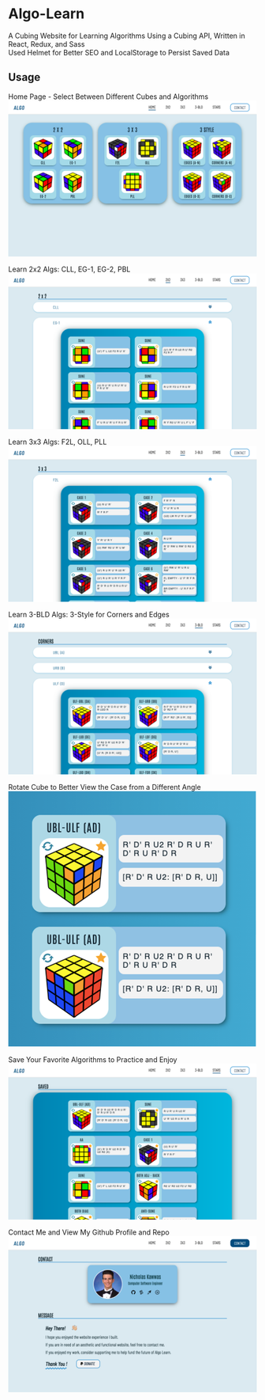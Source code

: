 # Algo-Learn
A Cubing Website for Learning Algorithms Using a Cubing API, Written in React, Redux, and Sass\
Used Helmet for Better SEO and LocalStorage to Persist Saved Data

## Usage
Home Page - Select Between Different Cubes and Algorithms\
![home-page](./public/imgs/homePage.png)

Learn 2x2 Algs: CLL, EG-1, EG-2, PBL\
![sample-2x2-algs](./public/imgs/sample2x2.png)

Learn 3x3 Algs: F2L, OLL, PLL \
![sample-3x3-algs](./public/imgs/sample3x3.png)

Learn 3-BLD Algs: 3-Style for Corners and Edges\
![sample-3bld-algs](./public/imgs/sample3Bld.png)

Rotate Cube to Better View the Case from a Different Angle\
![sample-rotate-algs](./public/imgs/sampleRotate.png)

Save Your Favorite Algorithms to Practice and Enjoy\
![sample-saved-algs](./public/imgs/sampleSaved.png)

Contact Me and View My Github Profile and Repo \
![contact-page](./public/imgs/contactPage.png)